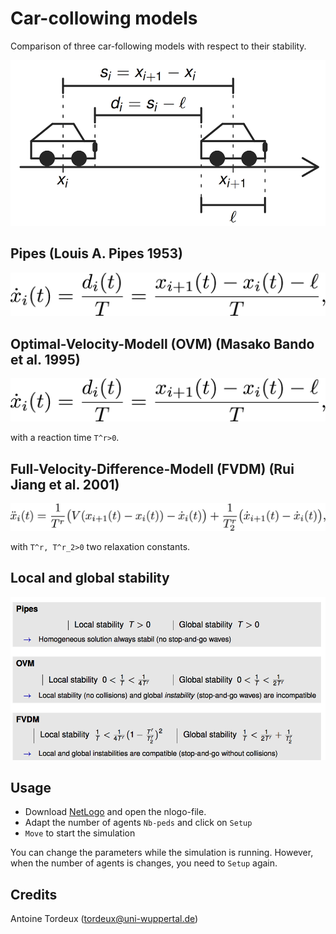 # Car-collowing models

Comparison of three car-following models with respect to their stability.


![Scenario](figs/scenario.png)

## Pipes (Louis A. Pipes 1953)

![Scenario](figs/pipes.png)

## Optimal-Velocity-Modell (OVM) (Masako Bando et al. 1995)

![Scenario](figs/pipes.png)

with a reaction time `T^r>0`.

## Full-Velocity-Difference-Modell (FVDM) (Rui Jiang et al. 2001)

![Scenario](figs/FVDM.png)

with `T^r, T^r_2>0` two relaxation constants.

## Local and global stability

![Scenario](figs/stability.png)


## Usage

- Download [NetLogo](https://ccl.northwestern.edu/netlogo/download.shtml) and open the nlogo-file.
- Adapt the number of agents `Nb-peds` and click on `Setup`
- `Move` to start the simulation

You can change the parameters while the simulation is running. However, when the number of agents is changes, you need to `Setup` again.

## Credits

Antoine Tordeux (tordeux@uni-wuppertal.de)
